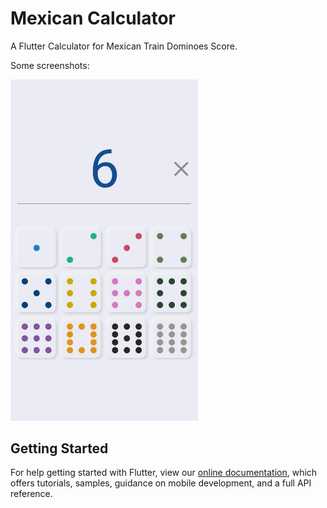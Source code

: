 # Mexican Calculator

A Flutter Calculator for Mexican Train Dominoes Score.

Some screenshots:

<img src="./screenshots/MexicanCalculatorScreenShot.png"
     alt="Markdown Monster icon"
     width="300px" />

## Getting Started

For help getting started with Flutter, view our
[online documentation](https://flutter.dev/docs), which offers tutorials,
samples, guidance on mobile development, and a full API reference.
